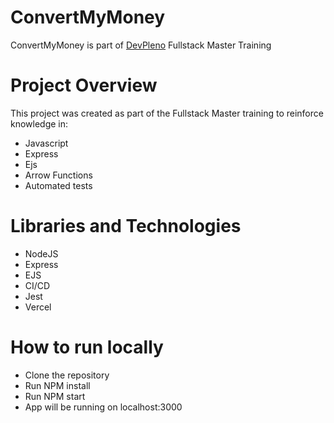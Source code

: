 # ConvertMyMoney
ConvertMyMoney is part of [DevPleno](https://www.devpleno.com/) Fullstack Master Training 

# Project Overview

This project was created as part of the Fullstack Master training to reinforce knowledge in: 
- Javascript
- Express
- Ejs
- Arrow Functions
- Automated tests

# Libraries and Technologies
- NodeJS
- Express
- EJS
- CI/CD
- Jest
- Vercel

# How to run locally
- Clone the repository
- Run NPM install
- Run NPM start
- App will be running on localhost:3000

